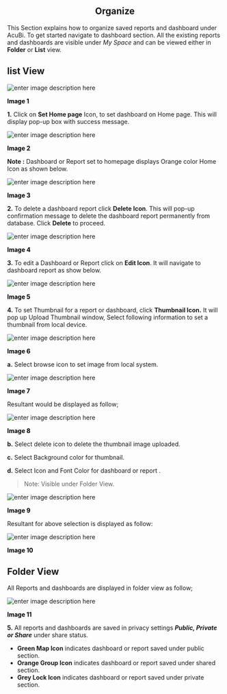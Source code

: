 
<center><h2>Organize</h2></center>

This Section explains how to organize saved reports and dashboard under AcuBi. To get started navigate to dashboard section. All the existing reports and dashboards are visible under *My Space* and can be viewed either in <b>Folder</b> or <b>List</b> view.

## list View

![enter image description here](https://raw.githubusercontent.com/sv18042016/fp1/18f509e51a93084b4774b4970dc8760ba105bb3d/images/New_version5/TD_Organize_Image2.png)
 
  <b><Font color = " black">Image 1</font></b>
  
<b>1.</b>  Click on  <b>Set Home page</b>  Icon, to set dashboard on Home page.  This will display pop-up box with success message.

![enter image description here](https://raw.githubusercontent.com/sv18042016/fp1/0bec2242e2916cda50b243dc8532006a4c45a72e/images/New_version5/TD_Organize_Image3.png)
  
  <b><Font color = " black">Image 2</font></b>
  
 <b>Note :</b> Dashboard or Report set to homepage displays Orange color Home Icon as shown below.

![enter image description here](https://raw.githubusercontent.com/sv18042016/fp1/0bec2242e2916cda50b243dc8532006a4c45a72e/images/New_version5/TD_Organize_Image4.png)
 
  <b><Font color = " black">Image 3</font></b>

<b>2.</b> To delete a dashboard report  click  <b>Delete Icon</b>. This will pop-up confirmation message to delete the dashboard report permanently from database. Click <b>Delete</b> to proceed.

![enter image description here](https://raw.githubusercontent.com/sv18042016/fp1/92133e0dc108c61f31b1c9f83a70fc58307581f8/images/New_version5/TD_Organize_Image5.png)

 <b><Font color = " black">Image 4</font></b>


<b>3.</b>  To edit a Dashboard or Report click on <b>Edit Icon</b>. It will navigate to dashboard report as show below.

![enter image description here](https://raw.githubusercontent.com/sv18042016/fp1/20d14f3f25bb74d93059efb55c8ac118064c337a/images/New_version5/TD_Organize_Image6.png)

 <b><Font color = " black">Image 5</font></b>


<b>4.</b> To set Thumbnail for a report or dashboard, click <b>Thumbnail Icon.</b> It will pop up Upload Thumbnail window, Select following information to set a thumbnail from local device.

![enter image description here](https://raw.githubusercontent.com/sv18042016/fp1/f04580c65237586e452cd0cea80df439cff9157c/images/New_version5/UD_Acubi_Login7.png)

 <b><Font color = " black">Image 6</font></b>

<b> a.</b> Select browse icon to set image from local system.

![enter image description here](https://raw.githubusercontent.com/sv18042016/fp1/f04580c65237586e452cd0cea80df439cff9157c/images/New_version5/TD_Organize_Image7.png)

 <b><Font color = " black">Image 7</font></b>

Resultant would be displayed as follow;

![enter image description here](https://raw.githubusercontent.com/sv18042016/fp1/f04580c65237586e452cd0cea80df439cff9157c/images/New_version5/TD_Organize_Image8.png)

 <b><Font color = " black">Image 8</font></b>

<b>b.</b> Select delete icon to delete the thumbnail image uploaded.

<b>c.</b> Select Background color for thumbnail.

<b>d.</b> Select Icon and Font Color for dashboard or report .

> Note: Visible under Folder View.


![enter image description here](https://raw.githubusercontent.com/sv18042016/fp1/f6c5126e7a3365a91017739e8cb5c3130e67a407/images/New_version5/TD_Organize_Image10.png)

 <b><Font color = " black">Image 9</font></b>

Resultant for above selection is displayed as follow:

![enter image description here](https://raw.githubusercontent.com/sv18042016/fp1/f04580c65237586e452cd0cea80df439cff9157c/images/New_version5/TD_Organize_Image9.png)

 <b><Font color = " black">Image 10</font></b>

## Folder View

All Reports and dashboards are displayed in folder view as follow;

![enter image description here](https://raw.githubusercontent.com/sv18042016/fp1/360f7f7b4cdeff4cb5aae7d037c76d8b0564c54e/images/New_version5/TD_Organize_Image11.png)

 <b><Font color = " black">Image 11</font></b>

<b>5.</b> All reports and dashboards are saved in privacy settings <i><b>Public, Private or Share</b></i> under share status. 

-   <b>Green Map Icon</b> indicates dashboard or report saved under public section.
-   <b>Orange Group Icon</b> indicates dashboard or report saved under shared section.
-   <b>Grey Lock Icon</b> indicates dashboard or report saved under private section.
<!--stackedit_data:
eyJoaXN0b3J5IjpbOTI0OTM4NzYsLTE3Mzc5MDg0NDcsLTE5Mj
E0NDAxNzEsNzgxMzEwMDk5LDI5NTU0NjQ0NSwtMTIyODcyNjc4
LDE1MjQ2NTE3MTYsMTI0ODc1NTE4MSwtMTE5MTQ3NDYyNiwtMT
I4NTUxMjk2NiwxNTY0Mjk5MTc5LC0zNDM5MzE5MzksLTgzNzYz
MjE5MiwtOTYzNTg5NjU5LDcyODc4NTgyNV19
-->